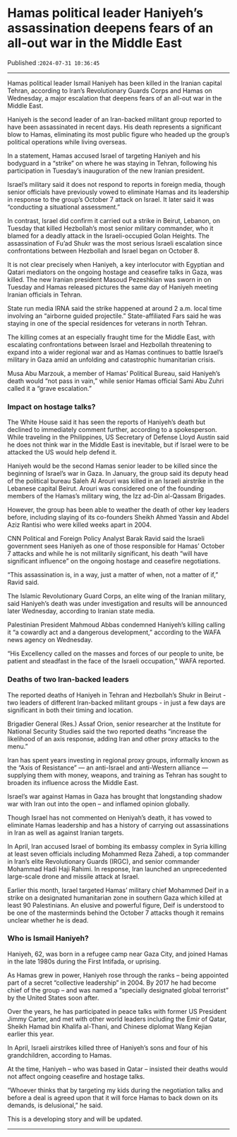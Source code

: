 # Hamas political leader Haniyeh’s assassination deepens fears of an all-out war in the Middle East

Published :`2024-07-31 10:36:45`

---

Hamas political leader Ismail Haniyeh has been killed in the Iranian capital Tehran, according to Iran’s Revolutionary Guards Corps and Hamas on Wednesday, a major escalation that deepens fears of an all-out war in the Middle East.

Haniyeh is the second leader of an Iran-backed militant group reported to have been assassinated in recent days. His death represents a significant blow to Hamas, eliminating its most public figure who headed up the group’s political operations while living overseas.

In a statement, Hamas accused Israel of targeting Haniyeh and his bodyguard in a “strike” on where he was staying in Tehran, following his participation in Tuesday’s inauguration of the new Iranian president.

Israel’s military said it does not respond to reports in foreign media, though senior officials have previously vowed to eliminate Hamas and its leadership in response to the group’s October 7 attack on Israel. It later said it was “conducting a situational assessment.”

In contrast, Israel did confirm it carried out a strike in Beirut, Lebanon, on Tuesday that killed Hezbollah’s most senior military commander, who it blamed for a deadly attack in the Israeli-occupied Golan Heights. The assassination of Fu’ad Shukr was the most serious Israeli escalation since confrontations between Hezbollah and Israel began on October 8.

It is not clear precisely when Haniyeh, a key interlocutor with Egyptian and Qatari mediators on the ongoing hostage and ceasefire talks in Gaza, was killed. The new Iranian president Masoud Pezeshkian was sworn in on Tuesday and Hamas released pictures the same day of Haniyeh meeting Iranian officials in Tehran.

State run media IRNA said the strike happened at around 2 a.m. local time involving an “airborne guided projectile.” State-affiliated Fars said he was staying in one of the special residences for veterans in north Tehran.

The killing comes at an especially fraught time for the Middle East, with escalating confrontations between Israel and Hezbollah threatening to expand into a wider regional war and as Hamas continues to battle Israel’s military in Gaza amid an unfolding and catastrophic humanitarian crisis.

Musa Abu Marzouk, a member of Hamas’ Political Bureau, said Haniyeh’s death would “not pass in vain,” while senior Hamas official Sami Abu Zuhri called it a “grave escalation.”

### Impact on hostage talks?

The White House said it has seen the reports of Haniyeh’s death but declined to immediately comment further, according to a spokesperson. While traveling in the Philippines, US Secretary of Defense Lloyd Austin said he does not think war in the Middle East is inevitable, but if Israel were to be attacked the US would help defend it.

Haniyeh would be the second Hamas senior leader to be killed since the beginning of Israel’s war in Gaza. In January, the group said its deputy head of the political bureau Saleh Al Arouri was killed in an Israeli airstrike in the Lebanese capital Beirut. Arouri was considered one of the founding members of the Hamas’s military wing, the Izz ad-Din al-Qassam Brigades.

However, the group has been able to weather the death of other key leaders before, including slaying of its co-founders Sheikh Ahmed Yassin and Abdel Aziz Rantisi who were killed weeks apart in 2004.

CNN Political and Foreign Policy Analyst Barak Ravid said the Israeli government sees Haniyeh as one of those responsible for Hamas’ October 7 attacks and while he is not militarily significant, his death “will have significant influence” on the ongoing hostage and ceasefire negotiations.

“This assassination is, in a way, just a matter of when, not a matter of if,” Ravid said.

The Islamic Revolutionary Guard Corps, an elite wing of the Iranian military, said Haniyeh’s death was under investigation and results will be announced later Wednesday, according to Iranian state media.

Palestinian President Mahmoud Abbas condemned Haniyeh’s killing calling it “a cowardly act and a dangerous development,” according to the WAFA news agency on Wednesday.

“His Excellency called on the masses and forces of our people to unite, be patient and steadfast in the face of the Israeli occupation,” WAFA reported.

### Deaths of two Iran-backed leaders

The reported deaths of Haniyeh in Tehran and Hezbollah’s Shukr in Beirut - two leaders of different Iran-backed militant groups - in just a few days are significant in both their timing and location.

Brigadier General (Res.) Assaf Orion, senior researcher at the Institute for National Security Studies said the two reported deaths “increase the likelihood of an axis response, adding Iran and other proxy attacks to the menu.”

Iran has spent years investing in regional proxy groups, informally known as the “Axis of Resistance” — an anti-Israel and anti-Western alliance — supplying them with money, weapons, and training as Tehran has sought to broaden its influence across the Middle East.

Israel’s war against Hamas in Gaza has brought that longstanding shadow war with Iran out into the open – and inflamed opinion globally.

Though Israel has not commented on Heniyah’s death, it has vowed to eliminate Hamas leadership and has a history of carrying out assassinations in Iran as well as against Iranian targets.

In April, Iran accused Israel of bombing its embassy complex in Syria killing at least seven officials including Mohammed Reza Zahedi, a top commander in Iran’s elite Revolutionary Guards (IRGC), and senior commander Mohammad Hadi Haji Rahimi. In response, Iran launched an unprecedented large-scale drone and missile attack at Israel.

Earlier this month, Israel targeted Hamas’ military chief Mohammed Deif in a strike on a designated humanitarian zone in southern Gaza which killed at least 90 Palestinians. An elusive and powerful figure, Deif is understood to be one of the masterminds behind the October 7 attacks though it remains unclear whether he is dead.

### Who is Ismail Haniyeh?

Haniyeh, 62, was born in a refugee camp near Gaza City, and joined Hamas in the late 1980s during the First Intifada, or uprising.

As Hamas grew in power, Haniyeh rose through the ranks – being appointed part of a secret “collective leadership” in 2004. By 2017 he had become chief of the group – and was named a “specially designated global terrorist” by the United States soon after.

Over the years, he has participated in peace talks with former US President Jimmy Carter, and met with other world leaders including the Emir of Qatar, Sheikh Hamad bin Khalifa al-Thani, and Chinese diplomat Wang Kejian earlier this year.

In April, Israeli airstrikes killed three of Haniyeh’s sons and four of his grandchildren, according to Hamas.

At the time, Haniyeh – who was based in Qatar – insisted their deaths would not affect ongoing ceasefire and hostage talks.

“Whoever thinks that by targeting my kids during the negotiation talks and before a deal is agreed upon that it will force Hamas to back down on its demands, is delusional,” he said.

This is a developing story and will be updated.

---

